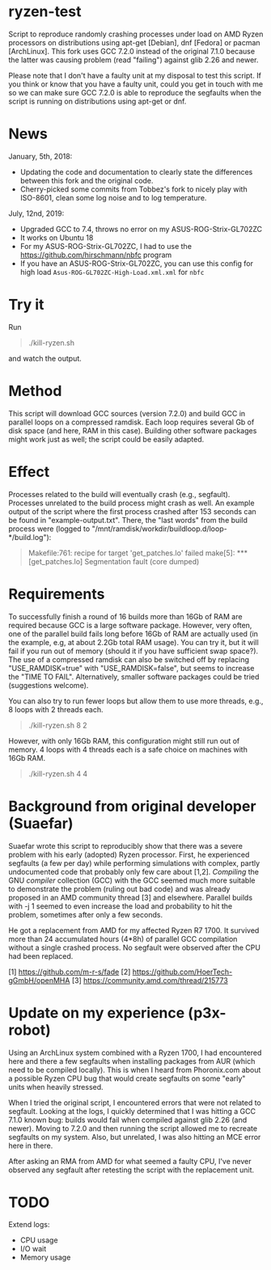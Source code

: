# ryzen-test
Script to reproduce randomly crashing processes under load on AMD Ryzen processors on distributions using apt-get [Debian], dnf [Fedora] or pacman [ArchLinux]. This fork uses GCC 7.2.0 instead of the original 7.1.0 because the latter was causing problem (read "failing") against glib 2.26 and newer.

Please note that I don't have a faulty unit at my disposal to test this script. If you think or know that you have a faulty unit, could you get in touch with me so we can make sure GCC 7.2.0 is able to reproduce the segfaults when the script is running on distributions using apt-get or dnf.

# News
January, 5th, 2018:
* Updating the code and documentation to clearly state the differences between this fork and the original code.
* Cherry-picked some commits from Tobbez's fork to nicely play with ISO-8601, clean some log noise and to log temperature.

July, 12nd, 2019:
* Upgraded GCC to 7.4, throws no error on my ASUS-ROG-Strix-GL702ZC
* It works on Ubuntu 18
* For my ASUS-ROG-Strix-GL702ZC, I had to use the https://github.com/hirschmann/nbfc program
* If you have an ASUS-ROG-Strix-GL702ZC, you can use this config for high load `Asus-ROG-GL702ZC-High-Load.xml.xml` for `nbfc`

# Try it
Run

> ./kill-ryzen.sh

and watch the output.

# Method
This script will download GCC sources (version 7.2.0) and build GCC in parallel loops on a compressed ramdisk.
Each loop requires several Gb of disk space (and here, RAM in this case).
Building other software packages might work just as well; the script could be easily adapted.

# Effect
Processes related to the build will eventually crash (e.g., segfault).
Processes unrelated to the build process might crash as well.
An example output of the script where the first process crashed after 153 seconds can be found in "example-output.txt".
There, the "last words" from the build process were (logged to "/mnt/ramdisk/workdir/buildloop.d/loop-*/build.log"):
> Makefile:761: recipe for target 'get_patches.lo' failed
> make[5]: *** [get_patches.lo] Segmentation fault (core dumped)

# Requirements
To successfully finish a round of 16 builds more than 16Gb of RAM are required because GCC is a large software package.
However, very often, one of the parallel build fails long before 16Gb of RAM are actually used (in the example, e.g, at about 2.2Gb total RAM usage).
You can try it, but it will fail if you run out of memory (should it if you have sufficient swap space?).
The use of a compressed ramdisk can also be switched off by replacing "USE_RAMDISK=true" with "USE_RAMDISK=false", but seems to increase the "TIME TO FAIL".
Alternatively, smaller software packages could be tried (suggestions welcome).

You can also try to run fewer loops but allow them to use more threads, e.g., 8 loops with 2 threads each.

> ./kill-ryzen.sh 8 2

However, with only 16Gb RAM, this configuration might still run out of memory.
4 loops with 4 threads each is a safe choice on machines with 16Gb RAM.

> ./kill-ryzen.sh 4 4

# Background from original developer (Suaefar)
Suaefar wrote this script to reproducibly show that there was a severe problem with his early (adopted) Ryzen processor.
First, he experienced segfaults (a few per day) while performing simulations with complex, partly undocumented code that probably only few care about [1,2].
_Compiling_ the GNU _compiler_ collection (GCC) with the GCC seemed much more suitable to demonstrate the problem (ruling out bad code) and was already proposed in an AMD community thread [3] and elsewhere.
Parallel builds with -j 1 seemed to even increase the load and probability to hit the problem, sometimes after only a few seconds.

He got a replacement from AMD for my affected Ryzen R7 1700.
It survived more than 24 accumulated hours (4*8h) of parallel GCC compilation without a single crashed process. No segfault were observed after the CPU had been replaced.

[1] https://github.com/m-r-s/fade
[2] https://github.com/HoerTech-gGmbH/openMHA
[3] https://community.amd.com/thread/215773

# Update on my experience (p3x-robot)
Using an ArchLinux system combined with a Ryzen 1700, I had encountered here and there a few segfaults when installing packages from AUR (which need to be compiled locally). This is when I heard from Phoronix.com about a possible Ryzen CPU bug that would create segfaults on some "early" units when heavily stressed.

When I tried the original script, I encountered errors that were not related to segfault. Looking at the logs, I quickly determined that I was hitting a GCC 7.1.0 known bug: builds would fail when compiled against glib 2.26 (and newer). Moving to 7.2.0 and then running the script allowed me to recreate segfaults on my system. Also, but unrelated, I was also hitting an MCE error here in there.

After asking an RMA from AMD for what seemed a faulty CPU, I've never observed any segfault after retesting the script with the replacement unit.

# TODO
Extend logs:
* CPU usage
* I/O wait
* Memory usage

